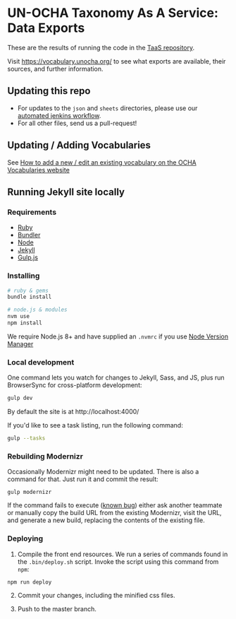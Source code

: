# UN-OCHA Taxonomy As A Service: Data Exports

These are the results of running the code in the [TaaS repository](https://github.com/UN-OCHA/taas).

Visit https://vocabulary.unocha.org/ to see what exports are available, their sources, and further information.

## Updating this repo

- For updates to the `json` and `sheets` directories, please use our [automated jenkins workflow](docs/workflow.md).
- For all other files, send us a pull-request!

## Updating / Adding Vocabularies

See [How to add a new / edit an existing vocabulary on the OCHA Vocabularies website](how-to.md)

## Running Jekyll site locally

### Requirements

* [Ruby](https://www.ruby-lang.org/en/)
* [Bundler](https://bundler.io/)
* [Node](https://nodejs.org/)
* [Jekyll](https://jekyllrb.com)
* [Gulp.js](https://gulpjs.com/)

### Installing

```sh
# ruby & gems
bundle install

# node.js & modules
nvm use
npm install
```

We require Node.js 8+ and have supplied an `.nvmrc` if you use [Node Version Manager](https://github.com/creationix/nvm)


### Local development

One command lets you watch for changes to Jekyll, Sass, and JS, plus run BrowserSync for cross-platform development:

```sh
gulp dev
```

By default the site is at http://localhost:4000/

If you'd like to see a task listing, run the following command:

```sh
gulp --tasks
```

### Rebuilding Modernizr

Occasionally Modernizr might need to be updated. There is also a command for that. Just run it and commit the result:

```
gulp modernizr
```

If the command fails to execute ([known bug](https://github.com/rejas/gulp-modernizr/issues/39)) either ask another teammate or manually copy the build URL from the existing Modernizr, visit the URL, and generate a new build, replacing the contents of the existing file.

### Deploying

1. Compile the front end resources. We run a series of commands found in the `.bin/deploy.sh` script. Invoke the script using this command from `npm`:

```sh
npm run deploy
```

2. Commit your changes, including the minified css files.

3. Push to the master branch.
